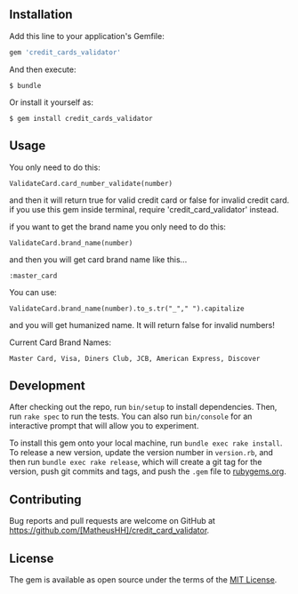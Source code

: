 

## Installation

Add this line to your application's Gemfile:

```ruby
gem 'credit_cards_validator'
```

And then execute:

    $ bundle

Or install it yourself as:

    $ gem install credit_cards_validator

## Usage

You only need to do this: 

    ValidateCard.card_number_validate(number) 

and then it will return true for valid credit card or false for invalid credit card. if you use this gem inside terminal, require 'credit_card_validator' instead.

if you want to get the brand name you only need to do this:

    ValidateCard.brand_name(number)

and then you will get card brand name like this...

    :master_card

You can use:

    ValidateCard.brand_name(number).to_s.tr("_"," ").capitalize
     
and you will get humanized name. It will return false for invalid numbers!

Current Card Brand Names:

    Master Card, Visa, Diners Club, JCB, American Express, Discover

## Development

After checking out the repo, run `bin/setup` to install dependencies. Then, run `rake spec` to run the tests. You can also run `bin/console` for an interactive prompt that will allow you to experiment.

To install this gem onto your local machine, run `bundle exec rake install`. To release a new version, update the version number in `version.rb`, and then run `bundle exec rake release`, which will create a git tag for the version, push git commits and tags, and push the `.gem` file to [rubygems.org](https://rubygems.org).

## Contributing

Bug reports and pull requests are welcome on GitHub at https://github.com/[MatheusHH]/credit_card_validator.

## License

The gem is available as open source under the terms of the [MIT License](https://opensource.org/licenses/MIT).

